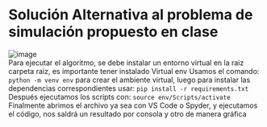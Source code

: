 # Solución Alternativa al problema de simulación propuesto en clase
![image](https://github.com/DevLaCruz/simulation-example/assets/97196517/bbddebba-9bac-49af-8733-b2f499e84e4a)<br>
Para ejecutar el algoritmo, se debe instalar un entorno virtual en la raiz carpeta raíz, es importante tener instalado Virtual env
Usamos el comando:
```python -m venv env```
para crear el ambiente virtual, luego para instalar las dependencias correspondientes usar:
```pip install -r requirements.txt```
Después ejecutamos los scripts con: 
```source env/Scripts/activate```
Finalmente abrimos el archivo ya sea con VS Code o Spyder, y ejecutamos el código, nos saldrá un resultado por consola y otro de manera gráfica
